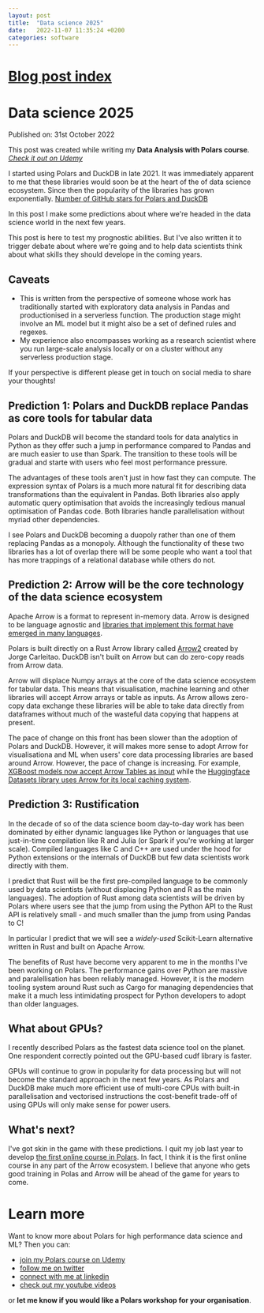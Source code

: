 ```yaml
---
layout: post
title:  "Data science 2025"
date:   2022-11-07 11:35:24 +0200
categories: software
---
```

# [Blog post index](/blog/blog_index.html)

# Data science 2025
Published on: 31st October 2022

This post was created while writing my **Data Analysis with Polars course**. 
[*Check it out on Udemy*](https://www.udemy.com/course/data-analysis-with-polars/?referralCode=A29DCDA40D369080C05A)

I started using Polars and DuckDB in late 2021. It was immediately apparent to me that these libraries would soon be at the heart of the of data science ecosystem. Since then the popularity of the libraries has grown exponentially. 
[Number of GitHub stars for Polars and DuckDB](img/star-history-polars-duckdb2022117.png)

In this post I make some predictions about where we're headed in the data science world in the next few years. 

This post is here to test my prognostic abilities. But I've also written it to trigger debate about where we're going and to help data scientists think about what skills they should develope in the coming years. 

## Caveats 
- This is written from the perspective of someone whose work has traditionally started with exploratory data analysis in Pandas and productionised in a serverless function. The production stage might involve an ML model but it might also be a set of defined rules and regexes. 
- My experience also encompasses working as a research scientist where you run large-scale analysis locally or on a cluster without any serverless production stage.
 
If your perspective is different please get in touch on social media to share your thoughts! 

## Prediction 1: Polars and DuckDB replace Pandas as core tools for tabular data
Polars and DuckDB will become the standard tools for data analytics in Python as they offer such a jump in performance compared to Pandas and are much easier to use than Spark. The transition to these tools will be gradual and starte with users who feel most performance pressure.

The advantages of these tools aren't just in how fast they can compute. The expression syntax of Polars is a much more natural fit for describing data transformations than the equivalent in Pandas. Both libraries also apply automatic query optimisation that avoids the increasingly tedious manual optimisation of Pandas code. Both libraries handle parallelisation without myriad other dependencies.

I see Polars and DuckDB becoming a duopoly rather than one of them replacing Pandas as a monopoly. Although the functionality of these two libraries has a lot of overlap there will be some people who want a tool that has more trappings of a relational database while others do not.

## Prediction 2: Arrow will be the core technology of the data science ecosystem
Apache Arrow is a format to represent in-memory data. Arrow is designed to be language agnostic and [libraries that implement this format have emerged in many languages](https://arrow.apache.org/docs/).

Polars is built directly on a Rust Arrow library called [Arrow2](https://github.com/jorgecarleitao/arrow2) created by Jorge Carleitao. DuckDB isn't built on Arrow but can do zero-copy reads from Arrow data.

Arrow will displace Numpy arrays at the core of the data science ecosystem for tabular data. This means that visualisation, machine learning and other libraries will accept Arrow arrays or table as inputs. As Arrow allows zero-copy data exchange these libraries will be able to take data directly from dataframes without much of the wasteful data copying that happens at present. 

The pace of change on this front has been slower than the adoption of Polars and DuckDB. However, it will makes more sense to adopt Arrow for visualisationa and ML when users' core data processing libraries are based around Arrow. However, the pace of change is increasing. For example, [XGBoost models now accept Arrow Tables as input](https://twitter.com/braaannigan/status/1580121004718034944) while the [Huggingface Datasets library uses Arrow for its local caching system](https://huggingface.co/docs/datasets/about_arrow).

## Prediction 3: Rustification
In the decade of so of the data science boom day-to-day work has been dominated by either dynamic languages like Python or languages that use just-in-time compilation like R and Julia (or Spark if you're working at larger scale). Compiled languages like C and C++ are used under the hood for Python extensions or the internals of DuckDB but few data scientists work directly with them.

I predict that Rust will be the first pre-compiled language to be commonly used by data scientists (without displacing Python and R as the main languages). The adoption of Rust among data scientists will be driven by Polars where users see that the jump from using the Python API to the Rust API is relatively small - and much smaller than the jump from using Pandas to C!

In particular I predict that we will see a *widely-used* Scikit-Learn alternative written in Rust and built on Apache Arrow.

The benefits of Rust have become very apparent to me in the months I've been working on Polars. The performance gains over Python are massive and paralellisation has been reliably managed. However, it is the modern tooling system around Rust such as Cargo for managing dependencies that make it a much less intimidating prospect for Python developers to adopt than older languages.

## What about GPUs?
I recently described Polars as the fastest data science tool on the planet. One respondent correctly pointed out the GPU-based cudf library is faster. 

GPUs will continue to grow in popularity for data processing but will not become the standard approach in the next few years. As Polars and DuckDB make much more efficient use of multi-core CPUs with built-in parallelisation and vectorised instructions the cost-benefit trade-off of using GPUs will only make sense for power users. 

## What's next?
I've got skin in the game with these predictions. I quit my job last year to develop [the first online course in Polars](https://www.udemy.com/course/data-analysis-with-polars/?referralCode=A29DCDA40D369080C05A). In fact, I think it is the first online course in any part of the Arrow ecosystem. I believe that anyone who gets good training in Polas and Arrow will be ahead of the game for years to come. 



# Learn more
Want to know more about Polars for high performance data science and ML? Then you can:
- [join my Polars course on Udemy](https://www.udemy.com/course/data-analysis-with-polars/?referralCode=A29DCDA40D369080C05A) 
- [follow me on twitter](https://twitter.com/braaannigan)
- [connect with me at linkedin](https://www.linkedin.com/in/liam-brannigan-9080b214a/)
- [check out my youtube videos](https://www.youtube.com/watch?v=nGritAo-71o)

or **let me know if you would like a Polars workshop for your organisation**.